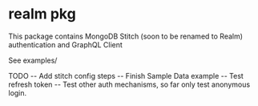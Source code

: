 # realm pkg


This package contains MongoDB Stitch (soon to be renamed to Realm) authentication and GraphQL Client


See examples/



TODO
-- Add stitch config steps
-- Finish Sample Data example
-- Test refresh token
-- Test other auth mechanisms, so far only test anonymous login.
